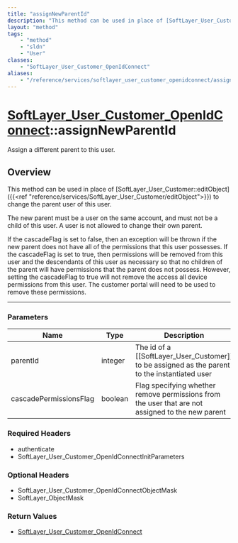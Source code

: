 ```yaml
---
title: "assignNewParentId"
description: "This method can be used in place of [SoftLayer_User_Customer::editObject]({{<ref 'reference/services/SoftLayer_User_Cust... "
layout: "method"
tags:
    - "method"
    - "sldn"
    - "User"
classes:
    - "SoftLayer_User_Customer_OpenIdConnect"
aliases:
    - "/reference/services/softlayer_user_customer_openidconnect/assignNewParentId"
---
```

# [SoftLayer_User_Customer_OpenIdConnect](/reference/services/SoftLayer_User_Customer_OpenIdConnect)::assignNewParentId


Assign a different parent to this user. 


## Overview 
This method can be used in place of [SoftLayer_User_Customer::editObject]({{<ref "reference/services/SoftLayer_User_Customer/editObject">}}) to change the parent user of this user. 

The new parent must be a user on the same account, and must not be a child of this user.  A user is not allowed to change their own parent. 

If the cascadeFlag is set to false, then an exception will be thrown if the new parent does not have all of the permissions that this user possesses.  If the cascadeFlag is set to true, then permissions will be removed from this user and the descendants of this user as necessary so that no children of the parent will have permissions that the parent does not possess. However, setting the cascadeFlag to true will not remove the access all device permissions from this user. The customer portal will need to be used to remove these permissions. 

-----

### Parameters 
|Name | Type | Description |
| --- | --- | --- |
|parentId| integer| The id of a [[SoftLayer_User_Customer]] to be assigned as the parent to the instantiated user|
|cascadePermissionsFlag| boolean| Flag specifying whether remove permissions from the user that are not assigned to the new parent|


### Required Headers
* authenticate
* SoftLayer_User_Customer_OpenIdConnectInitParameters


### Optional Headers
* SoftLayer_User_Customer_OpenIdConnectObjectMask
* SoftLayer_ObjectMask

### Return Values
* <a href='/reference/datatypes/SoftLayer_User_Customer_OpenIdConnect'>SoftLayer_User_Customer_OpenIdConnect </a>




